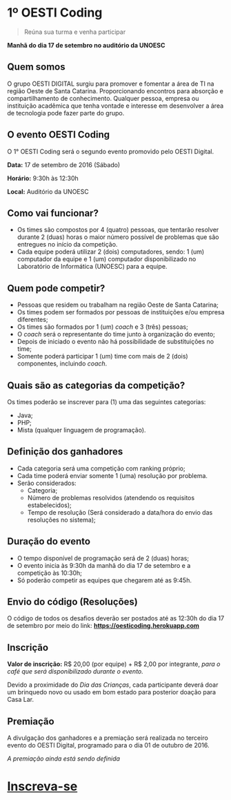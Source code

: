 # 1º OESTI Coding
> Reúna sua turma e venha participar

**Manhã do dia 17 de setembro no auditório da UNOESC**

## Quem somos

O grupo OESTI DIGITAL surgiu para promover e fomentar a área de TI na região Oeste de Santa Catarina. Proporcionando encontros para absorção e compartilhamento de conhecimento. Qualquer pessoa, empresa ou instituição acadêmica que tenha vontade e interesse em desenvolver a área de tecnologia pode fazer parte do grupo.

## O evento OESTI Coding
O 1° OESTI Coding será o segundo evento promovido pelo OESTI Digital.

**Data:** 17 de setembro de 2016 (Sábado)

**Horário:** 9:30h às 12:30h

**Local:** Auditório da UNOESC

## Como vai funcionar?
- Os times são compostos por 4 (quatro) pessoas, que tentarão resolver durante 2 (duas) horas o maior número possível de problemas que são entregues no início da competição.
- Cada equipe poderá utilizar 2 (dois) computadores, sendo: 1 (um) computador da equipe e 1 (um) computador disponibilizado no Laboratório de Informática (UNOESC) para a equipe.

## Quem pode competir?
- Pessoas que residem ou trabalham na região Oeste de Santa Catarina;
- Os times podem ser formados por pessoas de instituições e/ou empresa diferentes;
- Os times são formados por 1 (um) *coach* e 3 (três) pessoas;
- O *coach* será o representante do time junto à organização do evento;
- Depois de iniciado o evento não há possibilidade de substituições no time;
- Somente poderá participar 1 (um) time com mais de 2 (dois) componentes, incluindo *coach*.

## Quais são as categorias da competição?
Os times poderão se  inscrever para (1) uma das seguintes categorias:

- Java;
- PHP;
- Mista (qualquer linguagem de programação).

## Definição dos ganhadores
- Cada categoria será uma competição com ranking próprio;
- Cada time poderá enviar somente 1 (uma) resolução por problema.
- Serão considerados:
  - Categoria;
  - Número de problemas resolvidos (atendendo os requisitos estabelecidos);
  - Tempo de resolução (Será considerado a data/hora do envio das resoluções no sistema);

## Duração do evento
- O tempo disponível de programação será de 2 (duas) horas;
- O evento inicia às 9:30h da manhã do dia 17 de setembro e a competição às 10:30h;
- Só poderão competir as equipes que chegarem até as 9:45h.

## Envio do código (Resoluções)
O código de todos os desafios deverão ser postados até as 12:30h do dia 17 de setembro por meio do link: **https://oesticoding.herokuapp.com**

## Inscrição
**Valor de inscrição:** R$ 20,00 (por equipe) + R$ 2,00 por integrante, *para o café que será disponibilizado durante o evento.*

Devido a proximidade do *Dia das Crianças*, cada participante deverá doar um brinquedo novo ou usado em bom estado para posterior doação para Casa Lar.

## Premiação
A divulgação dos ganhadores e a premiação será realizada no terceiro evento do OESTI Digital, programado para o dia 01 de outubro de 2016.

*A premiação ainda está sendo definida*

# [Inscreva-se](https://oesticoding.herokuapp.com)
